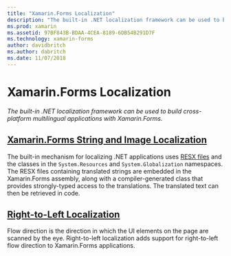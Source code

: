```yaml
---
title: "Xamarin.Forms Localization"
description: "The built-in .NET localization framework can be used to build cross-platform multilingual applications with Xamarin.Forms. Text and images can be localized, and applications can support a right-to-left flow direction."
ms.prod: xamarin
ms.assetid: 97BF843B-BDAA-4CEA-8189-6DB54B291D7F
ms.technology: xamarin-forms
author: davidbritch
ms.author: dabritch
ms.date: 11/07/2018
---
```


# Xamarin.Forms Localization

_The built-in .NET localization framework can be used to build cross-platform multilingual applications with Xamarin.Forms._

## [Xamarin.Forms String and Image Localization](text.md)

The built-in mechanism for localizing .NET applications uses [RESX files](https://docs.microsoft.com/dotnet/framework/resources/creating-resource-files-for-desktop-apps#resources-in-resx-files) and the classes in the `System.Resources` and `System.Globalization` namespaces. The RESX files containing translated strings are embedded in the Xamarin.Forms assembly, along with a compiler-generated class that provides strongly-typed access to the translations. The translated text can then be retrieved in code.

## [Right-to-Left Localization](right-to-left.md)

Flow direction is the direction in which the UI elements on the page are scanned by the eye. Right-to-left localization adds support for right-to-left flow direction to Xamarin.Forms applications.
